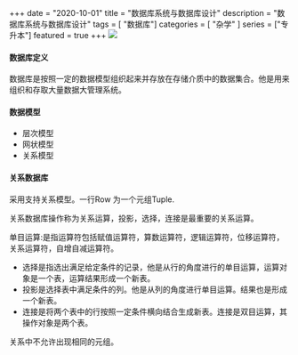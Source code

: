 +++
date = "2020-10-01"
title = "数据库系统与数据库设计"
description = "数据库系统与数据库设计"
tags = [ "数据库"]
categories = [
    "杂学"
]
series = ["专升本"]
featured = true
+++
![](https://gitee.com/lalalaxiaowifi/pictures/raw/master/image/%E6%97%A5%E5%B8%B8%E6%90%AC%E7%A0%96%E5%A4%B4.png)

#### 数据库定义
数据库是按照一定的数据模型组织起来并存放在存储介质中的数据集合。他是用来组织和存取大量数据大管理系统。
#### 数据模型

- 层次模型
- 网状模型
- 关系模型

#### 关系数据库

采用支持关系模型。一行Row 为一个元组Tuple.

关系数据库操作称为关系运算，投影，选择，连接是最重要的关系运算。

单目运算:是指运算符包括赋值运算符，算数运算符，逻辑运算符，位移运算符，关系运算符，自增自减运算符。

- 选择是指选出满足给定条件的记录，他是从行的角度进行的单目运算，运算对象是一个表，运算结果形成一个新表。
- 投影是选择表中满足条件的列。他是从列的角度进行单目运算。结果也是形成一个新表。
- 连接是将两个表中的行按照一定条件横向结合生成新表。连接是双目运算，其操作对象是两个表。



关系中不允许出现相同的元组。